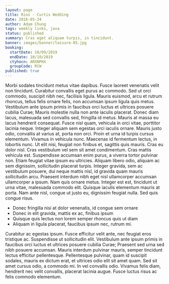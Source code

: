 ```yaml
---
layout: page
title: Rios - Curtis Wedding
date: 2016-05-24
author: Adam Chung
tags: weekly links, java
status: published
summary: Cras eget aliquam turpis, in tincidunt.
banner: images/banner/leisure-05.jpg
booking:
  startDate: 10/09/2019
  endDate: 10/10/2019
  ctyhocn: ARXNPHX
  groupCode: RCW
published: true
---
```

Morbi sodales tincidunt metus vitae dapibus. Fusce laoreet venenatis velit non tincidunt. Curabitur convallis eget purus ac commodo. Sed ut orci commodo, suscipit nibh nec, facilisis ligula. Mauris euismod, arcu et rutrum rhoncus, tellus felis ornare felis, non accumsan ipsum ligula quis metus. Vestibulum ante ipsum primis in faucibus orci luctus et ultrices posuere cubilia Curae; Mauris molestie nulla non ante iaculis placerat. Donec diam lacus, malesuada sed convallis sed, fringilla id metus. Mauris at massa eu lacus hendrerit consequat. Fusce nisl quam, vehicula in orci vitae, porttitor lacinia neque. Integer aliquam sem egestas orci iaculis ornare. Mauris justo odio, convallis at varius at, porta non orci. Proin et urna id turpis cursus elementum. Vivamus in vehicula nunc. Maecenas id fermentum lectus, in lobortis nunc. Ut elit nisi, feugiat non finibus et, sagittis quis mauris.
Cras eu dolor nisl. Cras vestibulum vel sem sit amet condimentum. Cras mattis vehicula est. Suspendisse accumsan enim purus, a viverra tortor pulvinar non. Etiam feugiat vitae ipsum eu ultricies. Aliquam libero odio, aliquam ac sem dignissim, sollicitudin placerat turpis. Integer gravida, sem ac vestibulum posuere, dui neque mattis nisl, id gravida quam mauris sollicitudin arcu. Praesent interdum nibh eget nisl ullamcorper accumsan ullamcorper a ipsum. Nam quis ornare metus. Integer est est, tincidunt ut urna vitae, malesuada commodo elit. Quisque iaculis elementum mauris at porta. Nam ante nisl, congue ut justo eu, dignissim feugiat nulla. Sed quis congue risus.

* Donec fringilla nisi at dolor venenatis, id congue sem ornare
* Donec in elit gravida, mattis ex ac, finibus ipsum
* Quisque quis lectus non lorem semper rhoncus quis ut diam
* Aliquam in ligula placerat, faucibus ipsum nec, rutrum mi.

Curabitur ac egestas ipsum. Fusce efficitur velit ante, nec feugiat eros tristique ac. Suspendisse ut sollicitudin elit. Vestibulum ante ipsum primis in faucibus orci luctus et ultrices posuere cubilia Curae; Praesent sed urna sed nibh posuere accumsan. Mauris interdum pulvinar mauris, semper tincidunt lectus efficitur pellentesque. Pellentesque pulvinar, quam id suscipit sodales, mauris ex dictum erat, et ultrices odio elit sit amet quam. Sed sit amet cursus odio, a commodo mi. In vel convallis odio. Vivamus felis diam, hendrerit nec velit convallis, placerat lacinia augue. Fusce luctus risus ac felis commodo elementum.
